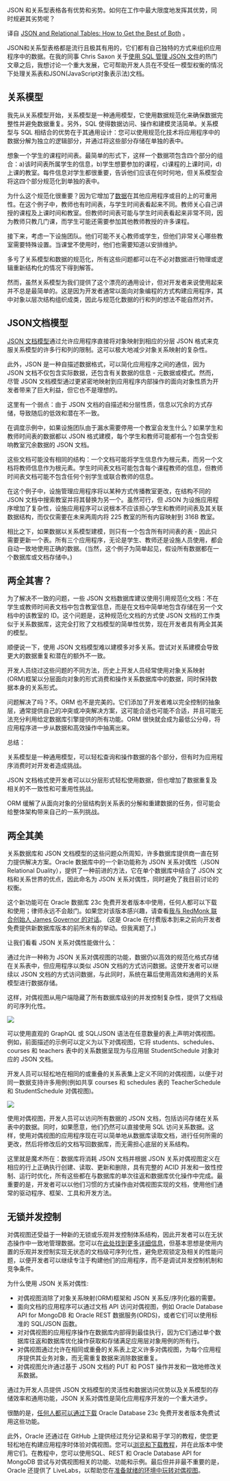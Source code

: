 <!-- 
# JSON和关系表：如何充分利用二者的优势
https://cdn.thenewstack.io/media/2023/06/cc449674-shutterstock_1-1024x633.jpg 
-->


JSON 和关系型表格各有优势和劣势。如何在工作中最大限度地发挥其优势，同时规避其劣势呢？

译自 [JSON and Relational Tables: How to Get the Best of Both](https://thenewstack.io/json-and-relational-tables-how-to-get-the-best-of-both/) 。

JSON和关系型表格都是流行且极其有用的，它们都有自己独特的方式来组织应用程序中的数据。在我的同事 Chris Saxon 关于[使用 SQL 管理 JSON 文件](https://thenewstack.io/why-and-how-you-should-manage-json-with-sql/)的热门文章之后，我想讨论一个重大发展，它可帮助开发人员在不受任一模型权衡的情况下处理关系表和JSON(JavaScript对象表示法)文档。

## 关系模型

我先从关系模型开始，关系模型是一种通用模型，它使用数据规范化来确保数据完整性并避免数据重复。另外，SQL 使得数据访问、操作和建模灵活简单。关系模型与 SQL 相结合的优势在于其通用设计：您可以使用规范化技术将应用程序中的数据分解为独立的逻辑部分，并通过将这些部分存储在单独的表中。

想象一个学生的课程时间表。最简单的形式下，这样一个数据项包含四个部分的组合：a)该时间表所属学生的信息，b)学生想要参加的课程，c)课程的上课时间，d)上课的教室。每件信息对学生都很重要，告诉他们应该在何时何地，但关系模型会将这四个部分规范化到单独的表中。

为什么这个规范化很重要？因为它增加了[数据](https://thenewstack.io/data/)在其他应用程序或目的上的可重用性。在这个例子中，教师也有时间表，与学生时间表看起来不同。教师关心自己讲授的课程及上课时间和教室。但教师时间表可能与学生时间表看起来非常不同，因为教师只教几门课，而学生可能还需要参加其他教师教授的许多课程。

接下来，考虑一下设施团队。他们可能不关心教师或学生，但他们非常关心哪些教室需要特殊设置。当课堂不使用时，他们也需要知道以安排维护。

多亏了关系模型和数据的规范化，所有这些问题都可以在不必对数据进行物理或逻辑重新结构化的情况下得到解答。

然而，虽然关系模型为我们提供了这个漂亮的通用设计，但对开发者来说使用起来并不总是最简单的。这是因为开发者通常以面向对象编程的方式构建应用程序，其中对象以层次结构组织成类，因此与规范化数据的行和列的想法不能自然对齐。

## JSON文档模型

[JSON 文档模型](https://thenewstack.io/why-and-how-you-should-manage-json-with-sql/)通过允许应用程序直接将对象映射到相应的分层 JSON 格式来克服关系模型的许多行和列的限制。这可以极大地减少对象关系映射的复杂性。

此外，JSON 是一种自描述数据格式，可以简化应用程序之间的通信，因为 JSON 文档不仅包含实际数据，还包含有关数据的信息 - 元数据或模式。然而，尽管 JSON 文档模型通过更紧密地映射到应用程序内部操作的面向对象性质为开发者带来了巨大利益，但它也不是理想的。

这里有一个弱点：由于 JSON 文档的自描述和分层性质，信息以冗余的方式存储，导致随后的低效和潜在不一致。

在调度示例中，如果设施团队由于漏水需要停用一个教室会发生什么？如果学生和教师时间表的数据都以 JSON 格式建模，每个学生和教师可能都有一个包含受影响教室冗余数据的 JSON 文档。

这些文档可能没有相同的结构：一个文档可能将学生信息作为根元素，而另一个文档将教师信息作为根元素。学生时间表文档可能包含每个课程教师的信息，但教师时间表文档可能不包含任何个别学生或联合教师的信息。

在这个例子中，设施管理应用程序将以某种方式传播教室更改，在结构不同的 JSON 文档中搜索教室并将其替换为另一个。虽然可行，但 JSON 为设施应用程序增加了复杂性，设施应用程序可以说根本不应该担心学生和教师时间表及其关联数据结构，而仅仅需要在未来两周内将 225 教室的所有内容映射到 316B 教室。

相比之下，如果数据以关系模型建模，则只有一个包含所有时间表的表 - 因此只需要更新一个表。所有三个应用程序，无论是学生、教师还是设施人员使用，都会自动一致地使用正确的数据。(当然，这个例子为简单起见，假设所有数据都在一个数据库或文档存储中。)

## 两全其害？

为了解决不一致的问题，一些 JSON 文档数据库建议使用引用规范化文档：不在学生或教师时间表文档中包含教室信息，而是在文档中简单地包含存储在另一个文档中的该教室的 ID。这个问题是，这种规范化文档的方式使 JSON 文档的工作类似于关系数据库，这完全打败了文档模型的简单性优势，现在开发者具有两全其美的模型。

顺便说一下，使用 JSON 文档模型难以建模多对多关系。尝试对关系建模会导致更大的数据重复和潜在的额外不一致。

开发人员绕过这些问题的不同方法，历史上开发人员经常使用对象关系映射(ORM)框架以分层面向对象的形式消费和操作关系数据库中的数据，同时保持数据本身的关系形式。

问题解决了吗？不。ORM 也不是完美的。它们添加了开发者难以完全控制的抽象层，通常提供自己的冲突或冲突解决方案，这可能合适也可能不合适，并且可能无法充分利用给定数据库引擎提供的所有功能。ORM 很快就会成为最低公分母，将应用程序进一步从数据和高效操作中抽离出来。

总结：

关系模型是一种通用模型，可以轻松查询和操作数据的各个部分，但有时为应用程序消费时对开发者造成挑战。

JSON 文档格式使开发者可以以分层形式轻松使用数据，但也增加了数据重复及相关的不一致性和可重用性挑战。

ORM 缓解了从面向对象的分层结构到关系表的分解和重建数据的任务，但可能会给整体架构带来自己的一系列挑战。

## 两全其美

关系数据库和 JSON 文档模型的这些问题众所周知，许多数据库提供商一直在努力提供解决方案。Oracle 数据库中的一个新功能称为 JSON 关系对偶性（JSON Relational Duality），提供了一种前进的方法，它在单个数据库中结合了 JSON 文档和关系世界的优点，因此命名为 JSON 关系对偶性，同时避免了我目前讨论的权衡。

这个新功能可在 Oracle 数据库 23c 免费开发者版本中使用，任何人都可以下载和使用；律师永远不会敲门。如果您对该版本感兴趣，请查看[我与 RedMonk 联合创始人 James Governor 的对话](https://www.youtube.com/watch?v=5JS9-G7HKJI)。 (这是 Oracle 在付费版本到来之前向开发者免费提供新数据库版本的前所未有的举动。但我离题了。)

让我们看看 JSON 关系对偶性能做什么：

通过允许一种称为 JSON 关系对偶视图的功能，数据仍以高效的规范化格式存储在关系表中，但应用程序以类似 JSON 文档的方式访问数据。这使开发者可以继续以 JSON 文档的方式访问数据，与此同时，系统在幕后使用高效和通用的关系模型进行数据存储。

这样，对偶视图从用户端隐藏了所有数据库级别的并发控制复杂性，提供了文档级的可序列化性。

![](https://cdn.thenewstack.io/media/2023/06/8b510bed-image1.png)

可以使用直观的 GraphQL 或 SQL/JSON 语法在任意数量的表上声明对偶视图。例如，前面描述的示例可以定义为以下对偶视图，它将 students、schedules、courses 和 teachers 表中的关系数据呈现为与应用层 StudentSchedule 对象对应的 JSON 文档。

开发人员可以轻松地在相同的或重叠的关系表集上定义不同的对偶视图，以便于对同一数据支持许多用例(例如共享 courses 和 schedules 表的 TeacherSchedule 和 StudentSchedule 对偶视图)。

![](https://cdn.thenewstack.io/media/2023/06/4614a080-image2.png)

使用对偶视图，开发人员可以访问所有数据的 JSON 文档，包括访问存储在关系表中的数据。同时，如果愿意，他们仍然可以直接使用 SQL 访问关系数据。这样，使用对偶视图的应用程序现在可以简单地从数据库读取文档，进行任何所需的更改，然后将修改后的文档写回数据库，而无需担心底层的关系结构。

这里就是魔术所在：数据库将消耗 JSON 文档并根据 JSON 关系对偶视图定义在相应的行上正确执行创建、读取、更新和删除，具有完整的 ACID 并发和一致性控制、运行时优化，所有这些都在与数据库的单次往返和数据库优化操作中完成。最重要的是，开发者可以以他们习惯的方式操作由对偶视图实现的文档，使用他们通常的驱动程序、框架、工具和开发方法。

## 无锁并发控制

对偶视图还受益于一种新的无锁或乐观并发控制体系结构，因此开发者可以在无状态操作中一致地管理数据。您可以在[此处找到更多详细信息](https://docs.oracle.com/en/database/oracle/oracle-database/23/jsnvu/using-json-relational-duality-views.html#GUID-17DF3DA2-0302-43FC-AF49-78B417E09806)，但基本思想是使用内置的乐观并发控制实现无状态的文档级可序列化性，避免悲观锁定及相关的性能问题，以便开发者可以继续专注于构建他们的应用程序，而不是调试并发控制机制和竞争条件。

为什么使用 JSON 关系对偶性:

- 对偶视图消除了对象关系映射(ORM)框架和 JSON 关系反/序列化器的需要。
- 面向文档的应用程序可以通过文档 API 访问对偶视图，例如 Oracle Database API for MongoDB 和 Oracle REST 数据服务(ORDS)，或者它们可以使用标准的 SQL/JSON 函数。
- 对对偶视图的应用程序操作在数据库内部得到最佳执行，因为它们通过单个数据库往返和数据库优化操作获取和存储满足应用层对象用例的所有行。
- 对偶视图通过允许在相同或重叠的关系表上定义许多对偶视图，为每个应用程序提供其业务对象，而无需重复数据来消除数据重复。
- 对偶视图允许通过基于 JSON 文档的 PUT 和 POST 操作并发和一致地修改关系数据。

通过为开发人员提供 JSON 文档模型的灵活性和数据访问优势以及关系模型的存储效率和通用功能，JSON 关系对偶性是简化应用程序开发的一个重大进步。

很酷的是，[任何人都可以通过下载](https://blogs.oracle.com/database/post/oracle-database-23c-free) Oracle Database 23c 免费开发者版本免费试用这些功能。

此外，Oracle 还通过在 GitHub 上提供经过充分记录和易于学习的教程，使您更轻松地在构建应用程序时体验对偶视图。您可以[浏览和下载教程](https://github.com/oracle-samples/oracle-db-examples/tree/main/json-relational-duality)，并在此版本中使用它们。在教程中，您可以使用SQL、REST 和 Oracle Database API for MongoDB 尝试与对偶视图相关的功能、功能和示例。最后但并非最不重要的是，Oracle 还提供了 LiveLabs，以帮助您在[准备就绪的环境中玩转对偶视图](https://apexapps.oracle.com/pls/apex/f?p=133:100:11650514255671::::SEARCH:+json+relational+duality)。

